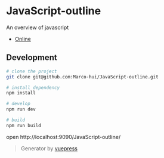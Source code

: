 # JavaScript-outline
An overview of javascript

- [Online](https://Marco-hui.github.io/JavaScript-outline)

## Development

```bash
# clone the project
git clone git@github.com:Marco-hui/JavaScript-outline.git

# install dependency
npm install

# develop
npm run dev

# build
npm run build
```

open http://localhost:9090/JavaScript-outline/

> Generator by [vuepress](https://github.com/vuejs/vuepress)
